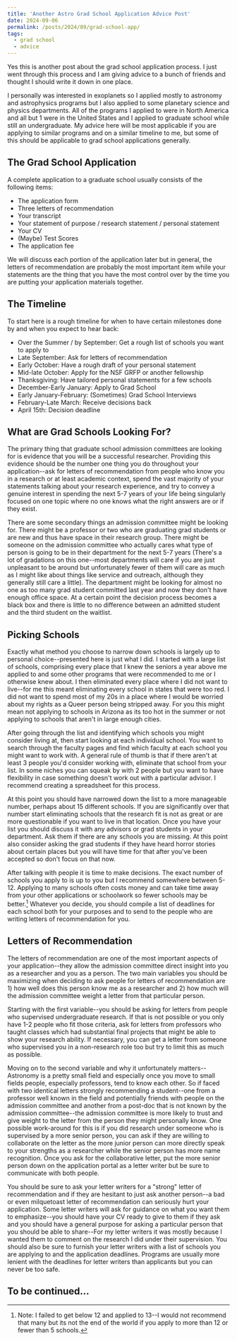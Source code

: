 ```yaml
---
title: 'Another Astro Grad School Application Advice Post'
date: 2024-09-06
permalink: /posts/2024/09/grad-school-app/
tags:
  - grad school
  - advice
---
```


Yes this is another post about the grad school application process.  I just went through this process and I am giving advice to a bunch of friends and thought I should write it down in one place.

I personally was interested in exoplanets so I applied mostly to astronomy and astrophysics programs but I also applied to some planetary science and physics departments.  All of the programs I applied to were in North America and all but 1 were in the United States and I applied to graduate school while still an undergraduate.  My advice here will be most applicable if you are applying to similar programs and on a similar timeline to me, but some of this should be applicable to grad school applications generally.

## The Grad School Application
A complete application to a graduate school usually consists of the following items:
- The application form
- Three letters of recommendation
- Your transcript
- Your statement of purpose / research statement / personal statement
- Your CV
- (Maybe) Test Scores
- The application fee

We will discuss each portion of the application later but in general, the letters of recommendation are probably the most important item while your statements are the thing that you have the most control over by the time you are putting your application materials together.

## The Timeline
To start here is a rough timeline for when to have certain milestones done by and when you expect to hear back:

- Over the Summer / by September: Get a rough list of schools you want to apply to
- Late September: Ask for letters of recommendation
- Early October: Have a rough draft of your personal statement
- Mid-late October: Apply for the NSF GRFP or another fellowship
- Thanksgiving: Have tailored personal statements for a few schools
- December-Early January: Apply to Grad School
- Early January-February: (Sometimes) Grad School Interviews
- February-Late March: Receive decisions back
- April 15th: Decision deadline

## What are Grad Schools Looking For?
The primary thing that graduate school admission committees are looking for is evidence that you will be a successful researcher.  Providing this evidence should be the number one thing you do throughout your application--ask for letters of recommendation from people who know you in a research or at least academic context, spend the vast majority of your statements talking about your research experience, and try to convey a genuine interest in spending the next 5-7 years of your life being singularly focused on one topic where no one knows what the right answers are or if they exist.

There are some secondary things an admission committee might be looking for.  There might be a professor or two who are graduating grad students or are new and thus have space in their research group.  There might be someone on the admission committee who actually cares what type of person is going to be in their department for the next 5-7 years (There's a lot of gradations on this one--most departments will care if you are just unpleasant to be around but unfortunately fewer of them will care as much as I might like about things like service and outreach, although they generally still care a little).  The department might be looking for almost no one as too many grad student committed last year and now they don't have enough office space.  At a certain point the decision process becomes a black box and there is little to no difference between an admitted student and the third student on the waitlist.

## Picking Schools

Exactly what method you choose to narrow down schools is largely up to personal choice--presented here is just what I did.  I started with a large list of schools, comprising every place that I knew the seniors a year above me applied to and some other programs that were recommended to me or I otherwise knew about.  I then eliminated every place where I did not want to live--for me this meant eliminating every school in states that were too red.  I did not want to spend most of my 20s in a place where I would be worried about my rights as a Queer person being stripped away.  For you this might mean not applying to schools in Arizona as its too hot in the summer or not applying to schools that aren't in large enough cities.

After going through the list and identifying which schools you might consider living at, then start looking at each individual school.  You want to search through the faculty pages and find which faculty at each school you might want to work with.  A general rule of thumb is that if there aren't at least 3 people you'd consider working with, eliminate that school from your list.  In some niches you can squeak by with 2 people but you want to have flexibility in case something doesn't work out with a particular advisor.  I recommend creating a spreadsheet for this process.

At this point you should have narrowed down the list to a more manageable number, perhaps about 15 different schools.  If you are significantly over that number start eliminating schools that the research fit is not as great or are more questionable if you want to live in that location.  Once you have your list you should discuss it with any advisors or grad students in your department.  Ask them if there are any schools you are missing.  At this point also consider asking the grad students if they have heard horror stories about certain places but you will have time for that after you've been accepted so don't focus on that now.

After talking with people it is time to make decisions.  The exact number of schools you apply to is up to you but I recommend somewhere between 5-12.  Applying to many schools often costs money and can take time away from your other applications or schoolwork so fewer schools may be better.[^1]  Whatever you decide, you should compile a list of deadlines for each school both for your purposes and to send to the people who are writing letters of recommendation for you.

## Letters of Recommendation
The letters of recommendation are one of the most important aspects of your application--they allow the admission committee direct insight into you as a researcher and you as a person.  The two main variables you should be maximizing when deciding to ask people for letters of recommendation are 1) how well does this person know me as a researcher and 2) how much will the admission committee weight a letter from that particular person.

Starting with the first variable--you should be asking for letters from people who supervised undergraduate research.  If that is not possible or you only have 1-2 people who fit those criteria, ask for letters from professors who taught classes which had substantial final projects that might be able to show your research ability.  If necessary, you can get a letter from someone who supervised you in a non-research role too but try to limit this as much as possible.

Moving on to the second variable and why it unfortunately matters--Astronomy is a pretty small field and especially once you move to small fields people, especially professors, tend to know each other. So if faced with two identical letters strongly recommending a student--one from a professor well known in the field and potentially friends with people on the admission committee and another from a post-doc that is not known by the admission committee--the admission committee is more likely to trust and give weight to the letter from the person they might personally know.  One possible work-around for this is if you did research under someone who is supervised by a more senior person, you can ask if they are willing to collaborate on the letter as the more junior person can more directly speak to your strengths as a researcher while the senior person has more name recognition.  Once you ask for the collaborative letter, put the more senior person down on the application portal as a letter writer but be sure to communicate with both people.

You should be sure to ask your letter writers for a "strong" letter of recommendation and if they are hesitant to just ask another person--a bad or even milquetoast letter of recommendation can seriously hurt your application.  Some letter writers will ask for guidance on what you want them to emphasize--you should have your CV ready to give to them if they ask and you should have a general purpose for asking a particular person that you should be able to share--For my letter writers it was mostly because I wanted them to comment on the research I did under their supervision.  You should also be sure to furnish your letter writers with a list of schools you are applying to and the application deadlines.  Programs are usually more lenient with the deadlines for letter writers than applicants but you can never be too safe.

## To be continued...



[^1]: Note: I failed to get below 12 and applied to 13--I would not recommend that many but its not the end of the world if you apply to more than 12 or fewer than 5 schools.